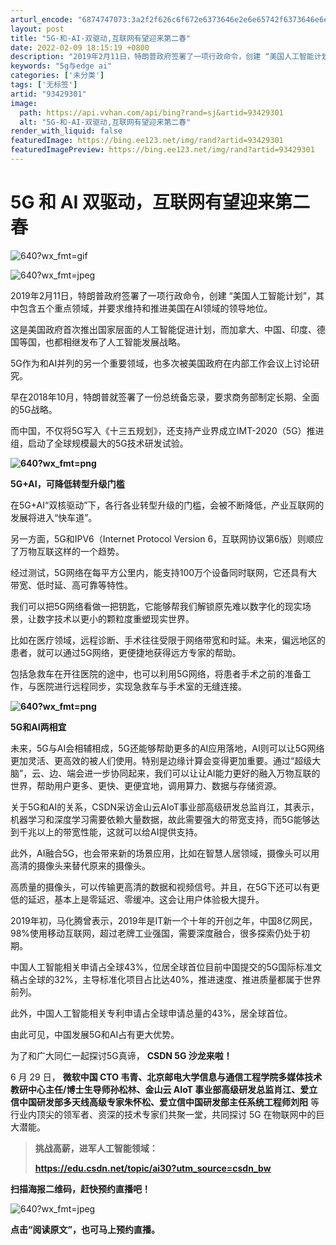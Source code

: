 ```yaml
---
arturl_encode: "6874747073:3a2f2f626c6f672e6373646e2e6e65742f6373646e6e657773:2f61727469636c652f64657461696c732f3933343239333031"
layout: post
title: "5G-和-AI-双驱动,互联网有望迎来第二春"
date: 2022-02-09 18:15:19 +0800
description: "2019年2月11日，特朗普政府签署了一项行政命令，创建 “美国人工智能计划”，其中包含五个重点领域"
keywords: "5g与edge ai"
categories: ['未分类']
tags: ['无标签']
artid: "93429301"
image:
  path: https://api.vvhan.com/api/bing?rand=sj&artid=93429301
  alt: "5G-和-AI-双驱动,互联网有望迎来第二春"
render_with_liquid: false
featuredImage: https://bing.ee123.net/img/rand?artid=93429301
featuredImagePreview: https://bing.ee123.net/img/rand?artid=93429301
---
```


# 5G 和 AI 双驱动，互联网有望迎来第二春

![640?wx_fmt=gif](https://i-blog.csdnimg.cn/blog_migrate/0aeae888bc82277a992c06d20bc45a35.gif)

![640?wx_fmt=jpeg](https://i-blog.csdnimg.cn/blog_migrate/2e0b3cc8759ce013ade926de3990c6f1.jpeg)

2019年2月11日，特朗普政府签署了一项行政命令，创建 “美国人工智能计划”，其中包含五个重点领域，并要求维持和推进美国在AI领域的领导地位。

这是美国政府首次推出国家层面的人工智能促进计划，而加拿大、中国、印度、德国等国，也都相继发布了人工智能发展战略。

5G作为和AI并列的另一个重要领域，也多次被美国政府在内部工作会议上讨论研究。

早在2018年10月，特朗普就签署了一份总统备忘录，要求商务部制定长期、全面的5G战略。

而中国，不仅将5G写入《十三五规划》，还支持产业界成立IMT-2020（5G）推进组，启动了全球规模最大的5G技术研发试验。

**![640?wx_fmt=png](https://i-blog.csdnimg.cn/blog_migrate/f939ea3ff91c35b7d714894a8b0ae23c.png)**

**5G+AI，可降低转型升级门槛**

在5G+AI“双核驱动”下，各行各业转型升级的门槛，会被不断降低，产业互联网的发展将进入“快车道”。

另一方面，5G和IPV6（Internet Protocol Version 6，互联网协议第6版）则顺应了万物互联这样的一个趋势。

经过测试，5G网络在每平方公里内，能支持100万个设备同时联网，它还具有大带宽、低时延、高可靠等特性。

我们可以把5G网络看做一把钥匙，它能够帮我们解锁原先难以数字化的现实场景，让数字技术以更小的颗粒度重塑现实世界。

比如在医疗领域，远程诊断、手术往往受限于网络带宽和时延。未来，偏远地区的患者，就可以通过5G网络，更便捷地获得远方专家的帮助。

包括急救车在开往医院的途中，也可以利用5G网络，将患者手术之前的准备工作，与医院进行远程同步，实现急救车与手术室的无缝连接。

**![640?wx_fmt=png](https://i-blog.csdnimg.cn/blog_migrate/77f9597d084ecba6230e7a63cc8c0f58.png)**

**5G和AI两相宜**

未来，5G与AI会相辅相成，5G还能够帮助更多的AI应用落地，AI则可以让5G网络更加灵活、更高效的被人们使用。特别是边缘计算会变得更加重要。通过“超级大脑”，云、边、端会进一步协同起来，我们可以让让AI能力更好的融入万物互联的世界，帮助用户更多、更快、更便宜地，调用算力、数据与存储资源。

关于5G和AI的关系，CSDN采访金山云AIoT事业部高级研发总监肖江，其表示，机器学习和深度学习需要依赖大量数据，故此需要强大的带宽支持，而5G能够达到千兆以上的带宽性能，这就可以给AI提供支持。

此外，AI融合5G，也会带来新的场景应用，比如在智慧人居领域，摄像头可以用高清的摄像头来替代原来的摄像头。

高质量的摄像头，可以传输更高清的数据和视频信号。并且，在5G下还可以有更低的延迟，基本上是零延迟、零缓冲。这会让用户体验极大提升。

2019年初，马化腾曾表示，2019年是IT新一个十年的开创之年，中国8亿网民，98%使用移动互联网，超过老牌工业强国，需要深度融合，很多探索仍处于初期。

中国人工智能相关申请占全球43%，位居全球首位目前中国提交的5G国际标准文稿占全球的32%，主导标准化项目占比达40%，推进速度、推进质量都属于世界前列。

此外，中国人工智能相关专利申请占全球申请总量的43%，居全球首位。

由此可见，中国发展5G和AI占有更大优势。

为了和广大同仁一起探讨5G真谛，
**CSDN 5G 沙龙来啦！**

6 月 29 日，
**微软中国 CTO 韦青、北京邮电大学信息与通信工程学院多媒体技术教研中心主任/博士生导师孙松林、金山云 AIoT 事业部高级研发总监肖江、爱立信中国研发部多天线高级专家朱怀松、爱立信中国研发部主任系统工程师刘阳**
等行业内顶尖的领军者、资深的技术专家们共聚一堂，共同探讨 5G 在物联网中的巨大潜能。

> **挑战高薪，进军人工智能领域：**
>
> **<https://edu.csdn.net/topic/ai30?utm_source=csdn_bw>**

**扫描海报二维码，赶快预约直播吧！**

![640?wx_fmt=jpeg](https://i-blog.csdnimg.cn/blog_migrate/5d4ee13a3d343a62d0d87ee588cd75fc.jpeg)

**点击“阅读原文”，也可马上预约直播。**